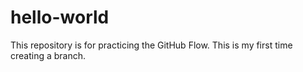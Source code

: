 # hello-world
This repository is for practicing the GitHub Flow.
This is my first time creating a branch.
